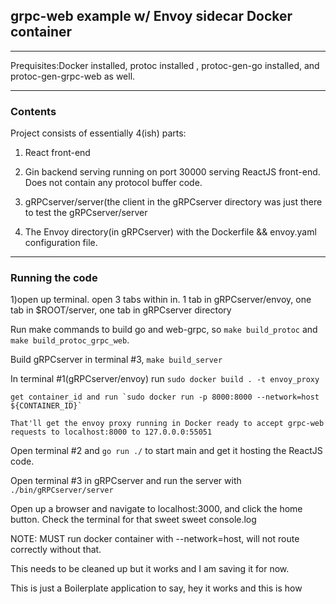 ## grpc-web example w/ Envoy sidecar Docker container 

---

Prequisites:Docker installed, protoc installed , protoc-gen-go installed, and protoc-gen-grpc-web as well.

---

### Contents 


Project consists of essentially 4(ish) parts: 

1) React front-end 


2) Gin backend serving running on port 30000 serving ReactJS front-end. Does not contain any protocol buffer code.


3) gRPCserver/server(the client in the gRPCserver directory was just there to test the gRPCserver/server


4) The Envoy directory(in gRPCserver) with the Dockerfile && envoy.yaml configuration file.

---

### Running the code

1)open up terminal. open 3 tabs within in. 1 tab in gRPCserver/envoy, one tab in $ROOT/server, one tab in gRPCserver directory


 Run make commands to build go and web-grpc, so `make build_protoc` and `make build_protoc_grpc_web`.


Build gRPCserver in terminal #3, `make build_server`


In terminal #1(gRPCserver/envoy) run `sudo docker build . -t envoy_proxy`

	get container_id and run `sudo docker run -p 8000:8000 --network=host ${CONTAINER_ID}`

	That'll get the envoy proxy running in Docker ready to accept grpc-web requests to localhost:8000 to 127.0.0.0:55051


Open terminal #2 and `go run ./` to start main and get it hosting the ReactJS code.


Open terminal #3 in gRPCserver and run the server with `./bin/gRPCserver/server`


Open up a browser and navigate to localhost:3000, and click the home button. Check the terminal for that sweet sweet console.log

NOTE: MUST run docker container with --network=host, will not route correctly without that.

This needs to be cleaned up but it works and I am saving it for now.

This is just a Boilerplate application to say, hey it works and this is how
